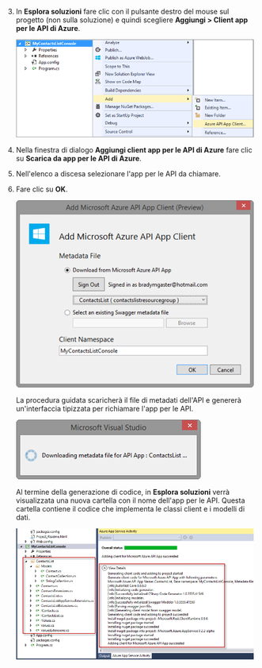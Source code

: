 3. In **Esplora soluzioni** fare clic con il pulsante destro del mouse sul progetto (non sulla soluzione) e quindi scegliere **Aggiungi > Client app per le API di Azure**. 

	![](./media/app-service-api-dotnet-add-generated-client/03-add-azure-api-client-v3.png)
	
3. Nella finestra di dialogo **Aggiungi client app per le API di Azure** fare clic su **Scarica da app per le API di Azure**.

5. Nell'elenco a discesa selezionare l'app per le API da chiamare.

7. Fare clic su **OK**.

	![Schermata di generazione](./media/app-service-api-dotnet-add-generated-client/04-select-the-api-v3.png)

	La procedura guidata scaricherà il file di metadati dell'API e genererà un'interfaccia tipizzata per richiamare l'app per le API.

	![Generazione in corso](./media/app-service-api-dotnet-add-generated-client/05-metadata-downloading-v3.png)

	Al termine della generazione di codice, in **Esplora soluzioni** verrà visualizzata una nuova cartella con il nome dell'app per le API. Questa cartella contiene il codice che implementa le classi client e i modelli di dati.

	![Generazione completata](./media/app-service-api-dotnet-add-generated-client/06-code-gen-output-v3.png)

<!---HONumber=Oct15_HO3-->